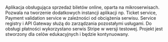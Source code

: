 Aplikacja obsługująca sprzedaż biletów online, oparta na mikroserwisach. Pozwala na tworzenie dodatkowych instancji aplikacji np. Ticket service, Payment validation service w zależności od obciążenia serwisu.
Service registry i API Gateway służą do zarządzania pozostałymi usługami. Do obsługi płatności wykorzystano serwis Stripe w wersji testowej. Projekt jest stworzony dla celów edukacyjnych i będzie kontynuowany.
